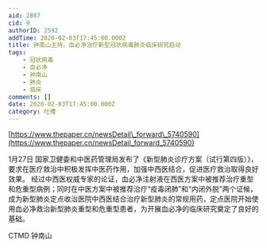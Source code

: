 ```yaml
---
aid: 2807
cid: 9
authorID: 2592
addTime: 2020-02-03T17:45:00.000Z
title: 钟南山主持，血必净治疗新型冠状病毒肺炎临床研究启动
tags:
    - 冠状病毒
    - 血必净
    - 钟南山
    - 肺炎
    - 临床
comments: []
date: 2020-02-03T17:45:00.000Z
category: 吐槽
---
```


[https://www.thepaper.cn/newsDetail\_forward\_5740590](https://www.thepaper.cn/newsDetail_forward_5740590)

1月27日 国家卫健委和中医药管理局发布了《新型肺炎诊疗方案（试行第四版）》，要求在医疗救治中积极发挥中医药作用，加强中西医结合，促进医疗救治取得良好效果。 经过中西医权威专家的论证，血必净注射液在西医方案中被推荐治疗重型和危重型病例；同时在中医方案中被推荐治疗“疫毒闭肺”和“内闭外脱”两个证候，成为新型肺炎定点收治医院中西医结合治疗新型肺炎的常规用药，定点医院开始使用血必净救治新型肺炎重型和危重型患者，为开展血必净的临床研究奠定了良好的基础。

CTMD 钟南山
